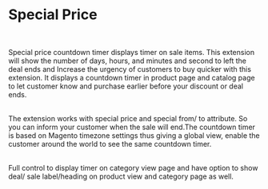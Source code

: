 # Special Price
<br />

Special price countdown timer displays timer on sale items. This extension will show the number of days, hours, and minutes and second to left the deal ends and Increase the urgency of customers to buy quicker with this extension. It displays a countdown timer in product page and catalog page to let customer know and purchase earlier before your discount or deal ends.<br /><br />

The extension works with special price and special from/ to attribute. So you can inform your customer when the sale will end.The countdown timer is based on Magento timezone settings thus giving a global view, enable the customer around the world to see the same countdown timer.<br /><br />

Full control to display timer on category view page and have option to show deal/ sale label/heading on product view and category page as well.